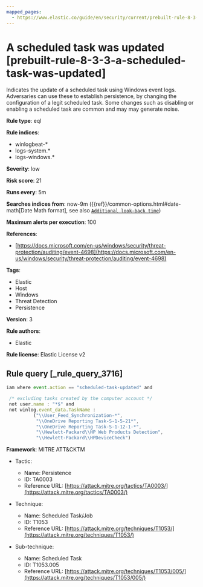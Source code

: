 ```yaml
---
mapped_pages:
  - https://www.elastic.co/guide/en/security/current/prebuilt-rule-8-3-3-a-scheduled-task-was-updated.html
---
```


# A scheduled task was updated [prebuilt-rule-8-3-3-a-scheduled-task-was-updated]

Indicates the update of a scheduled task using Windows event logs. Adversaries can use these to establish persistence, by changing the configuration of a legit scheduled task. Some changes such as disabling or enabling a scheduled task are common and may may generate noise.

**Rule type**: eql

**Rule indices**:

* winlogbeat-*
* logs-system.*
* logs-windows.*

**Severity**: low

**Risk score**: 21

**Runs every**: 5m

**Searches indices from**: now-9m ({{ref}}/common-options.html#date-math[Date Math format], see also [`Additional look-back time`](docs-content://solutions/security/detect-and-alert/create-detection-rule.md#rule-schedule))

**Maximum alerts per execution**: 100

**References**:

* [https://docs.microsoft.com/en-us/windows/security/threat-protection/auditing/event-4698](https://docs.microsoft.com/en-us/windows/security/threat-protection/auditing/event-4698)

**Tags**:

* Elastic
* Host
* Windows
* Threat Detection
* Persistence

**Version**: 3

**Rule authors**:

* Elastic

**Rule license**: Elastic License v2

## Rule query [_rule_query_3716]

```js
iam where event.action == "scheduled-task-updated" and

 /* excluding tasks created by the computer account */
 not user.name : "*$" and
 not winlog.event_data.TaskName :
          ("\\User_Feed_Synchronization-*",
           "\\OneDrive Reporting Task-S-1-5-21*",
           "\\OneDrive Reporting Task-S-1-12-1-*",
           "\\Hewlett-Packard\\HP Web Products Detection",
           "\\Hewlett-Packard\\HPDeviceCheck")
```

**Framework**: MITRE ATT&CKTM

* Tactic:

    * Name: Persistence
    * ID: TA0003
    * Reference URL: [https://attack.mitre.org/tactics/TA0003/](https://attack.mitre.org/tactics/TA0003/)

* Technique:

    * Name: Scheduled Task/Job
    * ID: T1053
    * Reference URL: [https://attack.mitre.org/techniques/T1053/](https://attack.mitre.org/techniques/T1053/)

* Sub-technique:

    * Name: Scheduled Task
    * ID: T1053.005
    * Reference URL: [https://attack.mitre.org/techniques/T1053/005/](https://attack.mitre.org/techniques/T1053/005/)



